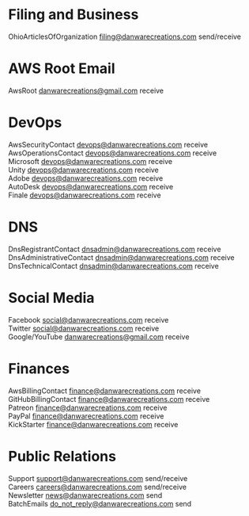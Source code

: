 # Filing and Business
OhioArticlesOfOrganization filing@danwarecreations.com send/receive  

# AWS Root Email
AwsRoot danwarecreations@gmail.com receive  

# DevOps
AwsSecurityContact devops@danwarecreations.com receive  
AwsOperationsContact devops@danwarecreations.com receive  
Microsoft devops@danwarecreations.com receive  
Unity devops@danwarecreations.com receive  
Adobe devops@danwarecreations.com receive  
AutoDesk devops@danwarecreations.com receive  
Finale devops@danwarecreations.com receive  

# DNS
DnsRegistrantContact dnsadmin@danwarecreations.com receive  
DnsAdministrativeContact dnsadmin@danwarecreations.com receive  
DnsTechnicalContact dnsadmin@danwarecreations.com receive  

# Social Media
Facebook social@danwarecreations.com receive  
Twitter social@danwarecreations.com receive  
Google/YouTube danwarecreations@gmail.com receive  

# Finances
AwsBillingContact finance@danwarecreations.com receive  
GitHubBillingContact finance@danwarecreations.com receive  
Patreon finance@danwarecreations.com receive  
PayPal finance@danwarecreations.com receive  
KickStarter finance@danwarecreations.com receive  

# Public Relations
Support support@danwarecreations.com send/receive  
Careers careers@danwarecreations.com send/receive  
Newsletter news@danwarecreations.com send  
BatchEmails do_not_reply@danwarecreations.com send  
